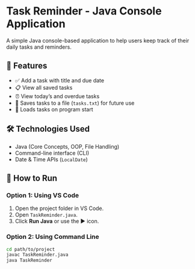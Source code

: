# Task Reminder - Java Console Application

A simple Java console-based application to help users keep track of their daily tasks and reminders.

## 🔧 Features

- ✅ Add a task with title and due date
- 📋 View all saved tasks
- ⏰ View today’s and overdue tasks
- 💾 Saves tasks to a file (`tasks.txt`) for future use
- 📂 Loads tasks on program start

## 🛠 Technologies Used

- Java (Core Concepts, OOP, File Handling)
- Command-line interface (CLI)
- Date & Time APIs (`LocalDate`)

## 📌 How to Run

### Option 1: Using VS Code
1. Open the project folder in VS Code.
2. Open `TaskReminder.java`.
3. Click **Run Java** or use the ▶️ icon.

### Option 2: Using Command Line
```bash
cd path/to/project
javac TaskReminder.java
java TaskReminder
